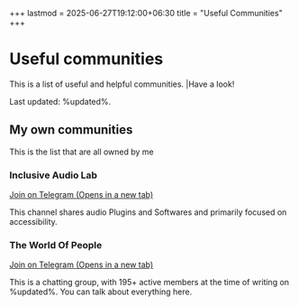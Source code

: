+++
lastmod = 2025-06-27T19:12:00+06:30
title = "Useful Communities"
+++
# Useful communities
This is a list of useful and helpful communities. |Have a look!

Last updated: %updated%.

## My own communities
This is the list that are all owned by me

### Inclusive Audio Lab
<a href="https://t.me/inaudiolab" target="_blank">Join on Telegram (Opens in a new tab)</a>

This channel shares audio Plugins and Softwares and primarily focused on accessibility.

### The World Of People
<a href="https://t.me/pworldmbh" target="_blank">Join on Telegram (Opens in a new tab)</a>

This is a chatting group, with 195+ active members at the time of writing on %updated%. You can talk about everything here.